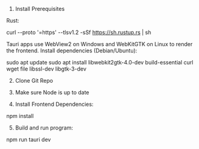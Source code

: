 1. Install Prerequisites

Rust:

curl --proto '=https' --tlsv1.2 -sSf https://sh.rustup.rs | sh

Tauri apps use WebView2 on Windows and WebKitGTK on Linux to render the frontend.
Install dependencies (Debian/Ubuntu):

sudo apt update
sudo apt install libwebkit2gtk-4.0-dev build-essential curl wget file libssl-dev libgtk-3-dev

2. Clone Git Repo

3. Make sure Node is up to date

4. Install Frontend Dependencies:

npm install

5. Build and run program:

npm run tauri dev








